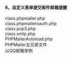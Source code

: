 #### 6，自定义表单提交邮件邮箱提醒
class.phpmailer.php
<br/>
class.phpmaileroauth.php
<br/>
class.pop3.php
<br/>
class.smtp.php
<br/>
PHPMailerAutoload.php
<br/>
PHPMailer五兄弟文件
<br/>
以QQ邮箱举例


